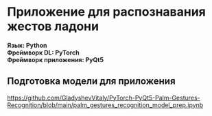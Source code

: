 # Приложение для распознавания жестов ладони

__Язык: Python__
<br>__Фреймворк DL: PyTorch__
<br>__Фреймворк приложения: PyQt5__

## Подготовка модели для приложения
https://github.com/GladyshevVitaly/PyTorch-PyQt5-Palm-Gestures-Recognition/blob/main/palm_gestures_recognition_model_prep.ipynb
